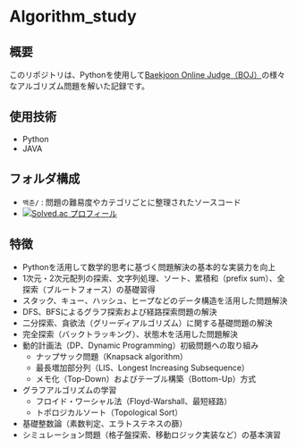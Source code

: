 # Algorithm_study


## 概要
このリポジトリは、Pythonを使用して[Baekjoon Online Judge（BOJ）](https://www.acmicpc.net/)の様々なアルゴリズム問題を解いた記録です。

## 使用技術
- Python
- JAVA

## フォルダ構成
- `백준/` : 問題の難易度やカテゴリごとに整理されたソースコード
- <a href="https://solved.ac/profile/jju87985" target="_blank">
  <img src="http://mazassumnida.wtf/api/generate_badge?boj=jju87985" alt="Solved.ac プロフィール">
</a>

## 特徴
- Pythonを活用して数学的思考に基づく問題解決の基本的な実装力を向上
- 1次元・2次元配列の探索、文字列処理、ソート、累積和（prefix sum）、全探索（ブルートフォース）の基礎習得
- スタック、キュー、ハッシュ、ヒープなどのデータ構造を活用した問題解決
- DFS、BFSによるグラフ探索および経路探索問題の解決
- 二分探索、貪欲法（グリーディアルゴリズム）に関する基礎問題の解決
- 完全探索（バックトラッキング）、状態木を活用した問題解決
- 動的計画法（DP、Dynamic Programming）初級問題への取り組み
  - ナップサック問題（Knapsack algorithm）
  - 最長増加部分列（LIS、Longest Increasing Subsequence）
  - メモ化（Top-Down）およびテーブル構築（Bottom-Up）方式
- グラフアルゴリズムの学習
  - フロイド・ワーシャル法（Floyd-Warshall、最短経路）
  - トポロジカルソート（Topological Sort）
- 基礎整数論（素数判定、エラトステネスの篩）
- シミュレーション問題（格子盤探索、移動ロジック実装など）の基本演習





